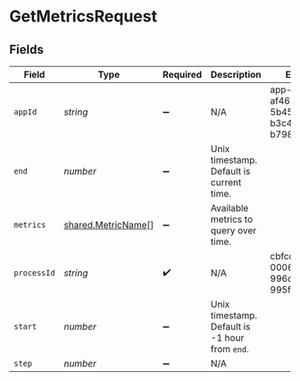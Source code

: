 # GetMetricsRequest


## Fields

| Field                                                           | Type                                                            | Required                                                        | Description                                                     | Example                                                         |
| --------------------------------------------------------------- | --------------------------------------------------------------- | --------------------------------------------------------------- | --------------------------------------------------------------- | --------------------------------------------------------------- |
| `appId`                                                         | *string*                                                        | :heavy_minus_sign:                                              | N/A                                                             | app-af469a92-5b45-4565-b3c4-b79878de67d2                        |
| `end`                                                           | *number*                                                        | :heavy_minus_sign:                                              | Unix timestamp. Default is current time.                        |                                                                 |
| `metrics`                                                       | [shared.MetricName](../../../sdk/models/shared/metricname.md)[] | :heavy_minus_sign:                                              | Available metrics to query over time.                           |                                                                 |
| `processId`                                                     | *string*                                                        | :heavy_check_mark:                                              | N/A                                                             | cbfcddd2-0006-43ae-996c-995fff7bed2e                            |
| `start`                                                         | *number*                                                        | :heavy_minus_sign:                                              | Unix timestamp. Default is -1 hour from `end`.                  |                                                                 |
| `step`                                                          | *number*                                                        | :heavy_minus_sign:                                              | N/A                                                             |                                                                 |